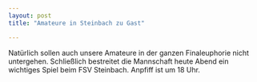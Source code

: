 ```yaml
---
layout: post
title: "Amateure in Steinbach zu Gast"

---
```


Natürlich sollen auch unsere Amateure in der ganzen Finaleuphorie nicht untergehen. Schließlich bestreitet die Mannschaft heute Abend ein wichtiges Spiel beim FSV Steinbach. Anpfiff ist um 18 Uhr.


